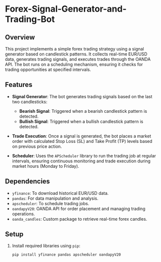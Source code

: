 # Forex-Signal-Generator-and-Trading-Bot
## Overview

This project implements a simple forex trading strategy using a signal generator based on candlestick patterns. It collects real-time EUR/USD data, generates trading signals, and executes trades through the OANDA API. The bot runs on a scheduling mechanism, ensuring it checks for trading opportunities at specified intervals.

## Features

- **Signal Generator**: The bot generates trading signals based on the last two candlesticks:
  - **Bearish Signal**: Triggered when a bearish candlestick pattern is detected.
  - **Bullish Signal**: Triggered when a bullish candlestick pattern is detected.
  
- **Trade Execution**: Once a signal is generated, the bot places a market order with calculated Stop Loss (SL) and Take Profit (TP) levels based on previous price action.

- **Scheduler**: Uses the `APScheduler` library to run the trading job at regular intervals, ensuring continuous monitoring and trade execution during market hours (Monday to Friday).

## Dependencies

- `yfinance`: To download historical EUR/USD data.
- `pandas`: For data manipulation and analysis.
- `apscheduler`: To schedule trading jobs.
- `oandapyV20`: OANDA API for order placement and managing trading operations.
- `oanda_candles`: Custom package to retrieve real-time forex candles.

## Setup

1. Install required libraries using `pip`:
   ```bash
   pip install yfinance pandas apscheduler oandapyV20
